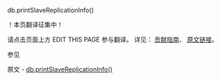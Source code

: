  db.printSlaveReplicationInfo()

 ！本页翻译征集中！

请点击页面上方 EDIT THIS PAGE 参与翻译。
详见：
[贡献指南]( https://github.com/JinMuInfo/MongoDB-Manual-zh/blob/master/CONTRIBUTING.md )、
[原文链接](  https://docs.mongodb.com/manual/reference/method/db.printSlaveReplicationInfo/  )。

 参见

原文 - [db.printSlaveReplicationInfo()]( https://docs.mongodb.com/manual/reference/method/db.printSlaveReplicationInfo/ )

